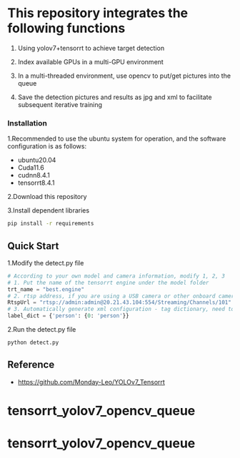 # This repository integrates the following functions

1. Using yolov7+tensorrt to achieve target detection

2. Index available GPUs in a multi-GPU environment

3. In a multi-threaded environment, use opencv to put/get pictures into the queue

4. Save the detection pictures and results as jpg and xml to facilitate subsequent iterative training

   

### Installation

1.Recommended to use the ubuntu system for operation, and the software configuration is as follows:

- ubuntu20.04
- Cuda11.6
- cudnn8.4.1
- tensorrt8.4.1

2.Download this repository

3.Install dependent libraries

```sh
pip install -r requirements
```



## Quick Start

1.Modify the detect.py file

```python
# According to your own model and camera information, modify 1, 2, 3
# 1. Put the name of the tensorrt engine under the model folder
trt_name = "best.engine"
# 2. rtsp address, if you are using a USB camera or other onboard camera, you can change it to 0 (without quotation marks)
RtspUrl = "rtsp://admin:admin@20.21.43.104:554/Streaming/Channels/101"
# 3. Automatically generate xml configuration - tag dictionary, need to follow {"configured folder name": {0: "label 1", 1: "label 2", 2: "label 3"...}} configure
label_dict = {'person': {0: 'person'}}
```

2.Run the detect.py file

```sh
python detect.py
```



 ## Reference
 - https://github.com/Monday-Leo/YOLOv7_Tensorrt
# tensorrt_yolov7_opencv_queue
# tensorrt_yolov7_opencv_queue
